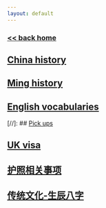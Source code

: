 ```yaml
---
layout: default
---
```

###  [<< back home](../../index.md)
## [China history](./history.md)
## [Ming history](./ming.md)
## [English vocabularies](./vocabulary.md)
[//]:  ## [Pick ups](./pickups.md)
## [UK visa](./UKVisa.md)
## [护照相关事项](./passport.md)
## [传统文化-生辰八字](./tiangandizhi.md)
